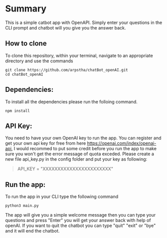# Summary
This is a simple catbot app with OpenAPI. Simply enter your questions in the CLI prompt and chatbot will you give you the answer back.

## How to clone

To clone this repository, within your terminal, navigate to an appropriate directory and use the commands

```
git clone https://github.com/arpstha/chatBot_openAI.git
cd chatBot_openAI
```

## Dependencies:
To install all the dependencies please run the folloing command.
```
npm install
```
## API Key:
You need to have your own OpenAI key to run the app. You can register and get your own api key for free from here https://openai.com/index/openai-api, I would recommed to put some credit before you run the app to make sure you won't get the error message of quota exceded.
Please create a new file api_key.py in the config folder and put your key as following:
>API_KEY = "XXXXXXXXXXXXXXXXXXXXXXX"

## Run the app:
To run the app in your CLI type the following command
```
python3 main.py
```
The app will give you a simple welcome message then you can type your questions and press "Enter" you will get your answer back with help of openAI. If you want to quit the chatbot you can type "quit" "exit" or "bye" and it will end the chatbot. 
